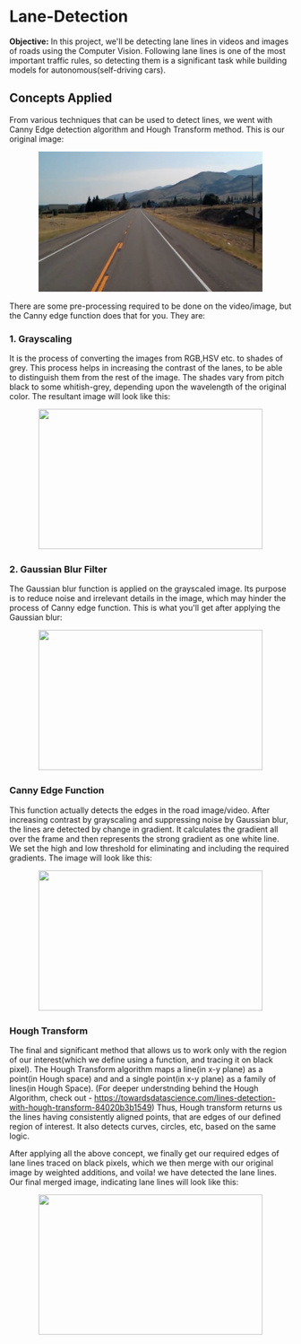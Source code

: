 # **Lane-Detection**
**Objective:** In this project, we'll be detecting lane lines in videos and images of roads using the Computer Vision. Following lane lines is one of the most important traffic rules, so detecting them is a significant task while building models for autonomous(self-driving cars).

## Concepts Applied
From various techniques that can be used to detect lines, we went with Canny Edge detection algorithm and Hough Transform method. 
This is our original image:
<p align="center">
<img src = "https://github.com/sampadabareja/Lane-Detection/blob/master/Images/test_image.jpg" width="400" height="250">
</p>
There are some pre-processing required to be done on the video/image, but the Canny edge function does that for you. They are:


### 1. Grayscaling
It is the process of converting the images from RGB,HSV etc. to shades of grey. This process helps in increasing the contrast of the lanes, to be able to distinguish them from the rest of the image. The shades vary from pitch black to some whitish-grey, depending upon the wavelength of the original color.
The resultant image will look like this:
<p align="center">
<img src = "" width="400" height="250">
</p>

### 2. Gaussian Blur Filter
The Gaussian blur function is applied on the grayscaled image. Its purpose is to reduce noise and irrelevant details in the image, which may hinder the process of Canny edge function.
This is what you'll get after applying the Gaussian blur:
<p align="center">
<img src = "" width="400" height="250">
</p>

###  Canny Edge Function
This function actually detects the edges in the road image/video. After increasing contrast by grayscaling and suppressing noise by Gaussian blur, the lines are detected by change in gradient. It calculates the gradient all over the frame and then represents the strong gradient as one white line. We set the high and low threshold for eliminating and including the required gradients.
The image will look like this:
<p align="center">
<img src = "" width="400" height="250">
</p>

###  Hough Transform
The final and significant method that allows us to work only with the region of our interest(which we define using a function, and tracing it on black pixel). The Hough Transform algorithm maps a line(in x-y plane) as a point(in Hough space) and and a single point(in x-y plane) as a family of lines(in Hough Space).
(For deeper understnding behind the Hough Algorithm, check out - https://towardsdatascience.com/lines-detection-with-hough-transform-84020b3b1549) 
Thus, Hough transform returns us the lines having consistently aligned points, that are edges of our defined region of interest. It also detects curves, circles, etc, based on the same logic. 


After applying all the above concept, we finally get our required edges of lane lines traced on black pixels, which we then merge with our original image by weighted additions, and voila! we have detected the lane lines.
Our final merged image, indicating lane lines will look like this:
<p align="center">
<img src = "" width="400" height="250">
</p>
